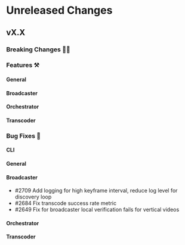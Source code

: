 # Unreleased Changes

## vX.X

### Breaking Changes 🚨🚨

### Features ⚒

#### General

#### Broadcaster

#### Orchestrator

#### Transcoder

### Bug Fixes 🐞

#### CLI

#### General

#### Broadcaster
- \#2709 Add logging for high keyframe interval, reduce log level for discovery loop
- \#2684 Fix transcode success rate metric
- \#2649 Fix for broadcaster local verification fails for vertical videos

#### Orchestrator

#### Transcoder
